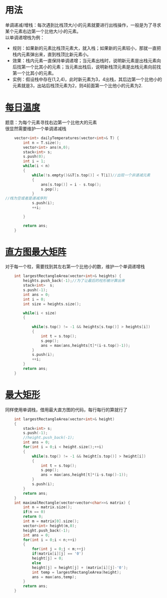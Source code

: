 # 用法
单调递减/增栈：每次遇到比栈顶大/小的元素就要进行出栈操作，一般是为了寻求某个元素右边第一个比他大/小的元素。     
以单调递增栈为例：   
* 规则：如果新的元素比栈顶元素大，就入栈；如果新的元素较小，那就一直把栈内元素弹出来，直到栈顶比新元素小。   
* 效果：栈内元素一直保持单调递增；当元素出栈时，说明新元素是出栈元素向后找第一个比其小的元素；当元素出栈后，说明新栈顶元素是出栈元素向前找第一个比其小的元素。
* 实例：假设栈中存在(1,2,4)，此时新元素为3，4出栈，其后边第一个比他小的元素就是3，出站后栈顶元素为2，则4前面第一个比他小的元素为2.    
# [每日温度](https://leetcode-cn.com/problems/daily-temperatures/)
题意：为每个元素寻找右边第一个比他大的元素    
很显然需要维护一个单调递减栈
```cpp
    vector<int> dailyTemperatures(vector<int>& T) {
        int n = T.size();
        vector<int> ans(n,0);
        stack<int> s;
        s.push(0); 
        int i = 1;
        while(i < n)
        {
            while(!s.empty()&&T[s.top()] < T[i])//出现一个非递减元素
            {
                ans[s.top()] = i - s.top();
                s.pop();
            }
//栈为空或者是递减序列
            s.push(i);
            ++i;

        }

        return ans;
    }
```

# [直方图最大矩阵](https://leetcode-cn.com/problems/largest-rectangle-in-histogram/)
对于每一个柱，需要找到其左右第一个比他小的数，维护一个单调递增栈
```cpp
    int largestRectangleArea(vector<int>& heights) {
        heights.push_back(-1);//为了让最后的柱形被计算出来
        stack<int>  s;
        s.push(-1);
        int ans = 0;
        int i = 0;
        int size = heights.size();

        while(i < size)
        {
            
            while(s.top() != -1 && heights[s.top()] > heights[i])
            {
                int t = s.top();
                s.pop();
                ans = max(ans,heights[t]*(i-s.top()-1));
            }
            s.push(i);
            ++i;
        }
        return ans;
    }
```


# [最大矩形](https://leetcode-cn.com/problems/maximal-rectangle/)
同样使用单调栈，借用最大直方图的代码，每行每行的算就行了
```cpp
    int largestRectangleArea(vector<int>& height)
    {
        stack<int> s;
        s.push(-1);
        //height.push_back(-1);
        int ans = 0;
        for(int i = 0;i < height.size();++i)
        {
            while(s.top() != -1 && height[s.top()] > height[i])
            {
                int t = s.top();
                s.pop();
                ans = max(ans,height[t]*(i-s.top()-1));
            }
            s.push(i);
        }
        return ans;
    }
    int maximalRectangle(vector<vector<char>>& matrix) {
        int n = matrix.size();
        if(n == 0)
        return 0;
        int m = matrix[0].size();
        vector<int> height(m,0);
        height.push_back(-1);
        int ans = 0;
        for(int i = 0;i < n;++i)
        {
            for(int j = 0;j < m;++j)
            if(matrix[i][j] == '0')
            height[j] = 0;
            else
            height[j] = height[j] + (matrix[i][j]-'0');
            int temp = largestRectangleArea(height);
            ans = max(ans,temp);
        }
        return ans;
    }
```
